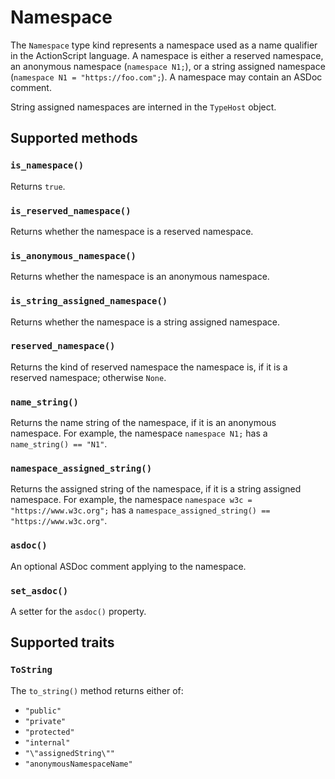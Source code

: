 # Namespace

The `Namespace` type kind represents a namespace used as a name qualifier in the ActionScript language. A namespace is either a reserved namespace, an anonymous namespace (`namespace N1;`), or a string assigned namespace (`namespace N1 = "https://foo.com";`). A namespace may contain an ASDoc comment.

String assigned namespaces are interned in the `TypeHost` object.

## Supported methods

### `is_namespace()`

Returns `true`.

### `is_reserved_namespace()`

Returns whether the namespace is a reserved namespace.

### `is_anonymous_namespace()`

Returns whether the namespace is an anonymous namespace.

### `is_string_assigned_namespace()`

Returns whether the namespace is a string assigned namespace.

### `reserved_namespace()`

Returns the kind of reserved namespace the namespace is, if it is a reserved namespace; otherwise `None`.

### `name_string()`

Returns the name string of the namespace, if it is an anonymous namespace. For example, the namespace `namespace N1;` has a `name_string() == "N1"`.

### `namespace_assigned_string()`

Returns the assigned string of the namespace, if it is a string assigned namespace. For example, the namespace `namespace w3c = "https://www.w3c.org";` has a `namespace_assigned_string() == "https://www.w3c.org"`.

### `asdoc()`

An optional ASDoc comment applying to the namespace.

### `set_asdoc()`

A setter for the `asdoc()` property.

## Supported traits

### `ToString`

The `to_string()` method returns either of:

* `"public"`
* `"private"`
* `"protected"`
* `"internal"`
* `"\"assignedString\""`
* `"anonymousNamespaceName"`